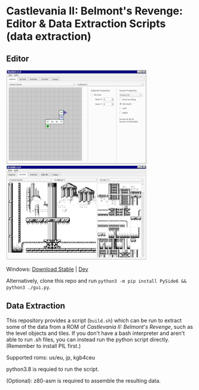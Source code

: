 # Castlevania II: Belmont's Revenge: Editor & Data Extraction Scripts (data extraction)

## Editor

![Screenshot 0](./etc/screenshot-0.png) ![Screenshot 1](./etc/screenshot-1.png)

Windows: [Download Stable](https://github.com/nstbayless/cv2br-editor/releases) | [Dev](https://github.com/nstbayless/cv2br-editor/actions/workflows/build.yml)

Alternatively, clone this repo and run `python3 -m pip install PySide6 && python3 ./gui.py`.

## Data Extraction

This repository provides a script (`build.sh`) which can be run to extract some of the data from a ROM of *Castlevania II: Belmont's Revenge*, such as the level objects and tiles. If you don't have a bash interpreter and aren't able to run .sh files, you can instead run the python script directly. (Remember to install PIL first.)

Supported roms: us/eu, jp, kgb4ceu

python3.8 is requied to run the script.

(Optional): z80-asm is required to assemble the resulting data.
